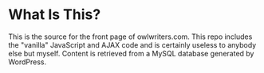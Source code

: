 # What Is This? 

This is the source for the front page of owlwriters.com. This repo includes the "vanilla" JavaScript and AJAX code and is certainly useless to anybody else but myself. Content is retrieved from a MySQL database generated by WordPress. 